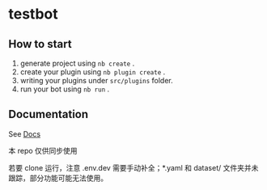 # testbot

## How to start

1. generate project using `nb create` .
2. create your plugin using `nb plugin create` .
3. writing your plugins under `src/plugins` folder.
4. run your bot using `nb run` .

## Documentation

See [Docs](https://v2.nonebot.dev/)

本 repo 仅供同步使用

若要 clone 运行，注意 .env.dev 需要手动补全；\*.yaml 和 dataset/ 文件夹并未跟踪，部分功能可能无法使用。
